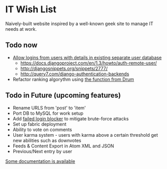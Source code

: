 # IT Wish List

Naively-built website inspired by a well-known geek site to manage IT needs at work.

## Todo now

- [Allow logins from users with details in existing separate user database](http://stackoverflow.com/questions/16482531/django-registration-custom-backend)
    - <https://docs.djangoproject.com/en/1.3/howto/auth-remote-user/>
    - <http://djangosnippets.org/snippets/2777/>
    - <http://query7.com/django-authentication-backends>
- Refactor ranking algorythm using [the function from Drum](http://blog.jupo.org/2013/04/30/building-social-apps-with-mezzanine-drum/)

## Todo in Future (upcoming features)

- Rename URLS from 'post' to 'item'
- Port DB to MySQL for work setup
- Add [failed login blocker](https://github.com/alexkuhl/django-failedloginblocker) to mitigate brute-force attacks
- Set up fabric deployment
- Ability to vote on comments
- User karma system - users with karma above a certain threshold get new abilities such as downvotes
- Feeds & Content Export in Atom XML and JSON
- Previous/Next entry by user

[Some documentation is available](https://github.com/hypertexthero/itwishlist/tree/master/docs/documentation.md)